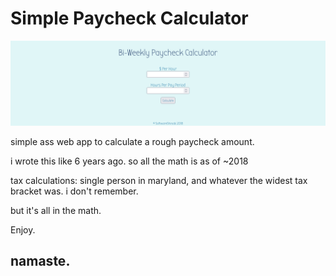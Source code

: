 # Simple Paycheck Calculator

<img src="img/cover.png" />

simple ass web app to calculate a rough paycheck amount.

i wrote this like 6 years ago. so all the math is as of ~2018

tax calculations: single person in maryland, and whatever the widest tax bracket was. i don't remember.

but it's all in the math.

Enjoy.

## namaste.

